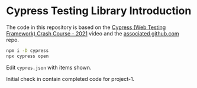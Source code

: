 # Cypress Testing Library Introduction

The code in this repository is based on the
[Cypress (Web Testing Framework) Crash Course - 2021](https://youtu.be/avb-VDa3ZG4)
video and the
[associated github.com](https://github.com/harblaith7/cypress-crash-course)
repo.

```bash
npm i -D cypress
npx cypress open
```

Edit `cypres.json` with items shown.

Initial check in contain completed code for project-1.